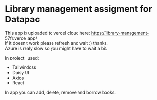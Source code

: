 # Library management assigment for Datapac
This app is uploaded to vercel cloud here: https://library-management-57fr.vercel.app/<br/>
If it doesn't work please refresh and wait :) thanks.<br/>
Azure is realy slow so you might have to wait a bit.


In project I used: 
<ul>
<li> Tailwindcss </li>
<li> Daisy UI </li>
<li>Axios</li>
<li>React</li>
</ul>

In app you can add, delete, remove and borrow books.
